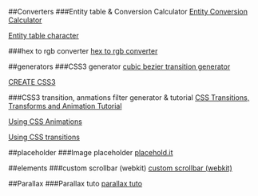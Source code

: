 ##Converters
###Entity table & Conversion Calculator
[Entity Conversion Calculator](https://www.evotech.net/articles/testjsentities.html)

[Entity table character](http://dev.w3.org/html5/html-author/charref)

###hex to rgb converter
[hex to rgb converter](http://www.javascripter.net/faq/hextorgb.htm)

##generators
###CSS3 generator
[cubic bezier transition generator](http://cubic-bezier.com/#.17,.67,.83,.67)

[CREATE CSS3](http://www.createcss3.com/)

###CSS3 transition, anmations filter generator & tutorial
[CSS Transitions, Transforms and Animation Tutorial](http://css3.bradshawenterprises.com/)

[Using CSS Animations](https://developer.mozilla.org/en-US/docs/Web/Guide/CSS/Using_CSS_animations)

[Using CSS transitions](https://developer.mozilla.org/en-US/docs/Web/Guide/CSS/Using_CSS_transitions)

##placeholder
###Image placeholder 
[placehold.it](http://placehold.it/)

##elements
###custom scrollbar (webkit)
[custom scrollbar (webkit)](https://css-tricks.com/custom-scrollbars-in-webkit/)



##Parallax 
###Parallax tuto
[parallax tuto](http://codepen.io/saransh/pen/BKJun)
